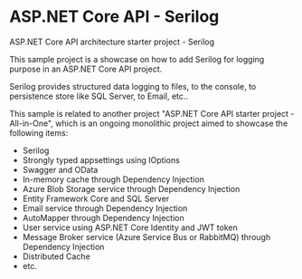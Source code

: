 # ASP.NET Core API - Serilog
ASP.NET Core API architecture starter project - Serilog

This sample project is a showcase on how to add Serilog for logging purpose in an ASP.NET Core API project.

Serilog provides structured data logging to files, to the console, to persistence store like SQL Server, to Email, etc..

This sample is related to another project "ASP.NET Core API starter project - All-in-One", which is an ongoing monolithic project aimed to showcase the following items:
- Serilog 
- Strongly typed appsettings using IOptions
- Swagger and OData 
- In-memory cache through Dependency Injection
- Azure Blob Storage service through Dependency Injection
- Entity Framework Core and SQL Server
- Email service through Dependency Injection
- AutoMapper through Dependency Injection
- User service using ASP.NET Core Identity and JWT token
- Message Broker service (Azure Service Bus or RabbitMQ) through Dependency Injection
- Distributed Cache
- etc.
